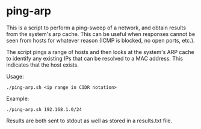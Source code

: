 # ping-arp
This is a script to perform a ping-sweep of a network, and obtain results from the system's arp cache. This can be useful when responses cannot be seen from hosts for whatever reason (ICMP is blocked, no open ports, etc.).

The script pings a range of hosts and then looks at the system's ARP cache to identify any existing IPs that can be resolved to a MAC address. This indicates that the host exists.

Usage:

    ./ping-arp.sh <ip range in CIDR notation>

Example:

    ./ping-arp.sh 192.168.1.0/24

Results are both sent to stdout as well as stored in a results.txt file.
